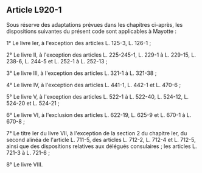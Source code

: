 Article L920-1
----
Sous réserve des adaptations prévues dans les chapitres ci-après, les
dispositions suivantes du présent code sont applicables à Mayotte :

1° Le livre Ier, à l'exception des articles L. 125-3, L. 126-1 ;

2° Le livre II, à l'exception des articles L. 225-245-1, L. 229-1 à L. 229-15,
L. 238-6, L. 244-5 et L. 252-1 à L. 252-13 ;

3° Le livre III, à l'exception des articles L. 321-1 à L. 321-38 ;

4° Le livre IV, à l'exception des articles L. 441-1, L. 442-1 et L. 470-6 ;

5° Le livre V, à l'exception des articles L. 522-1 à L. 522-40, L. 524-12, L.
524-20 et L. 524-21 ;

6° Le livre VI, à l'exclusion des articles L. 622-19, L. 625-9 et L. 670-1 à L.
670-8 ;

7° Le titre Ier du livre VII, à l'exception de la section 2 du chapitre Ier, du
second alinéa de l'article L. 711-5, des articles L. 712-2, L. 712-4 et L.
712-5, ainsi que des dispositions relatives aux délégués consulaires ; les
articles L. 721-3 à L. 721-6 ;

8° Le livre VIII.
